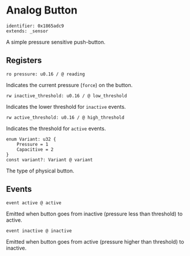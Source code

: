 # Analog Button

    identifier: 0x1865adc9
    extends: _sensor

A simple pressure sensitive push-button.

## Registers

    ro pressure: u0.16 / @ reading

Indicates the current pressure (``force``) on the button.

    rw inactive_threshold: u0.16 / @ low_threshold
    
Indicates the lower threshold for ``inactive`` events.

    rw active_threshold: u0.16 / @ high_threshold
    
Indicates the threshold for ``active`` events.

    enum Variant: u32 {
        Pressure = 1
        Capacitive = 2
    }
    const variant?: Variant @ variant

The type of physical button.

## Events

    event active @ active

Emitted when button goes from inactive (pressure less than threshold) to active.

    event inactive @ inactive

Emitted when button goes from active (pressure higher than threshold) to inactive.
